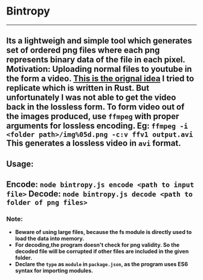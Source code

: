 # Bintropy
---
Its a lightweigh and simple tool which generates set of ordered png files where each png represents binary data of the file in each pixel.
**Motivation**:
Uploading normal files to youtube in the form a video.
[This is the orignal idea](https://github.com/DvorakDwarf/Infinite-Storage-Glitch) I tried to replicate which is written in Rust. But unfortunately  I was not able to get the video back in the lossless form.
To form video out of the images produced, use `ffmpeg` with proper arguments for lossless encoding.
Eg: `ffmpeg -i <folder path>/img%05d.png -c:v ffv1 output.avi`
This generates a lossless video in `avi` format.
---
## Usage:
**Encode:**
`node bintropy.js encode <path to input file>`
**Decode:**
`node bintropy.js decode <path to folder of png files>`
---
### Note:
- **Beware of using large files, because the fs module is directly used to load the data into memory.**
- **For decoding,the program doesn't check for png validity. So the decoded file will be corrupted if other files are included in the given folder.**
- **Declare the `type` as `module` in `package.json`, as the program uses ES6 syntax for importing modules.**
